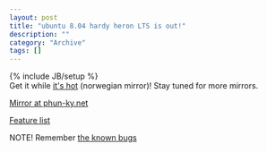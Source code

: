 ```yaml
--- 
layout: post 
title: "ubuntu 8.04 hardy heron LTS is out!"
description: ""
category: "Archive"
tags: []
---
```

{% include JB/setup %}  
Get it while <a href="http://no.releases.ubuntu.com/hardy/ubuntu-8.04-desktop-i386.iso">it's hot</a> (norwegian mirror)!
 Stay tuned for more mirrors.

<a href="http://phun-ky.net/gnu/hardy/ubuntu-8.04-desktop-i386.iso">Mirror at phun-ky.net</a>

<a href="http://www.ubuntu.com/products/whatisubuntu/804features/">Feature list</a>

NOTE! Remember <a href="http://https//bugs.launchpad.net/ubuntu/hardy/">the known bugs</a>
